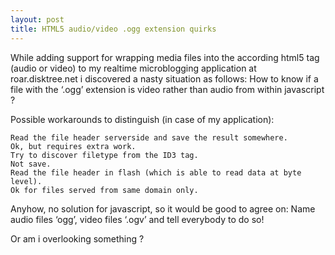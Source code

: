 ```yaml
---
layout: post
title: HTML5 audio/video .ogg extension quirks
---
```


While adding support for wrapping media files into the according html5 tag (audio or video) to my realtime microblogging application at roar.disktree.net i discovered a nasty situation as follows:
How to know if a file with the ‘.ogg’ extension is video rather than audio from within javascript ?

Possible workarounds to distinguish (in case of my application):

    Read the file header serverside and save the result somewhere.
    Ok, but requires extra work.
    Try to discover filetype from the ID3 tag.
    Not save.
    Read the file header in flash (which is able to read data at byte level).
    Ok for files served from same domain only.

Anyhow, no solution for javascript, so it would be good to agree on:
Name audio files ‘ogg’, video files ‘.ogv’ and tell everybody to do so!

Or am i overlooking something ?
